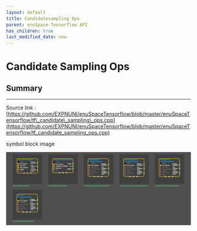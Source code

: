 ```yaml
--- 
layout: default 
title: Candidatesampling Ops 
parent: enuSpace-Tensorflow API 
has_children: true 
last_modified_date: now 
--- 
```


# Candidate Sampling Ops

## Summary

---

Source link : [https://github.com/EXPNUNI/enuSpaceTensorflow/blob/master/enuSpaceTensorflow/tf\_candidate\_sampling\_ops.cpp](https://github.com/EXPNUNI/enuSpaceTensorflow/blob/master/enuSpaceTensorflow/tf_candidate_sampling_ops.cpp)

symbol block image 

![](./assets/tf_candidate_sampling_ops_symbols.png)

